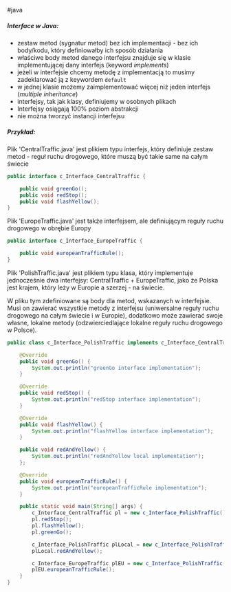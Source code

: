 #java 

##### Interface w Java:
- zestaw metod (sygnatur metod) bez ich implementacji - bez ich body/kodu, który definiowałby ich sposób działania
- właściwe body metod danego interfejsu znajduje się w klasie implementującej dany interfejs (keyword *implements*)
- jeżeli w interfejsie chcemy metodę z implementacją to musimy zadeklarować ją z keywordem `default`
- w jednej klasie możemy zaimplementować więcej niż jeden interfejs (*multiple inheritance*)
- interfejsy, tak jak klasy, definiujemy w osobnych plikach 
- Interfejsy osiągają 100% poziom abstrakcji 
- nie można tworzyć instancji interfejsu

##### Przykład: 
Plik 'CentralTraffic.java' jest plikiem typu interfejs, który definiuje zestaw metod - reguł ruchu drogowego, które muszą być takie same na całym świecie 
```java
public interface c_Interface_CentralTraffic {

    public void greenGo();
    public void redStop();
    public void flashYellow();
}
```
Plik 'EuropeTraffic.java' jest także interfejsem, ale definiującym reguły ruchu drogowego w obrębie Europy
```java
public interface c_Interface_EuropeTraffic {

    public void europeanTrafficRule();
}
```

Plik 'PolishTraffic.java' jest plikiem typu klasa, który implementuje jednocześnie dwa interfejsy: CentralTraffic + EuropeTraffic, jako że Polska jest krajem, który leży w Europie a szerzej - na świecie.

W pliku tym zdefiniowane są body dla metod, wskazanych w interfejsie. Musi on zawierać wszystkie metody z interfejsu (uniwersalne reguły ruchu drogowego na całym świecie i w Europie), dodatkowo może zawierać swoje własne, lokalne metody (odzwierciedlające lokalne reguły ruchu drogowego w Polsce). 

```java
public class c_Interface_PolishTraffic implements c_Interface_CentralTraffic, c_Interface_EuropeTraffic {

    @Override
    public void greenGo() {
        System.out.println("greenGo interface implementation");
    }

    @Override
    public void redStop() {
        System.out.println("redStop interface implementation");
    }

    @Override
    public void flashYellow() {
        System.out.println("flashYellow interface implementation");
    }

    public void redAndYellow() {
        System.out.println("redAndYellow local implementation");
    };

    @Override
    public void europeanTrafficRule() {
        System.out.println("europeanTrafficRule implementation");
    }

    public static void main(String[] args) {
        c_Interface_CentralTraffic pl = new c_Interface_PolishTraffic();
        pl.redStop();
        pl.flashYellow();
        pl.greenGo();

        c_Interface_PolishTraffic plLocal = new c_Interface_PolishTraffic();
        plLocal.redAndYellow();

        c_Interface_EuropeTraffic plEU = new c_Interface_PolishTraffic();
        plEU.europeanTrafficRule();
    }
}
```